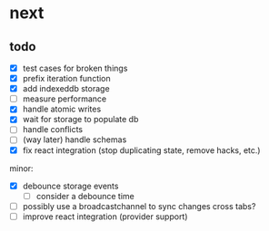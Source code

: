 # next

## todo

- [x] test cases for broken things
- [x] prefix iteration function
- [x] add indexeddb storage
- [ ] measure performance
- [x] handle atomic writes
- [x] wait for storage to populate db
- [ ] handle conflicts
- [ ] \(way later) handle schemas
- [x] fix react integration (stop duplicating state, remove hacks, etc.)

minor:

- [x] debounce storage events
  - [ ] consider a debounce time
- [ ] possibly use a broadcastchannel to sync changes cross tabs?
- [ ] improve react integration (provider support)
